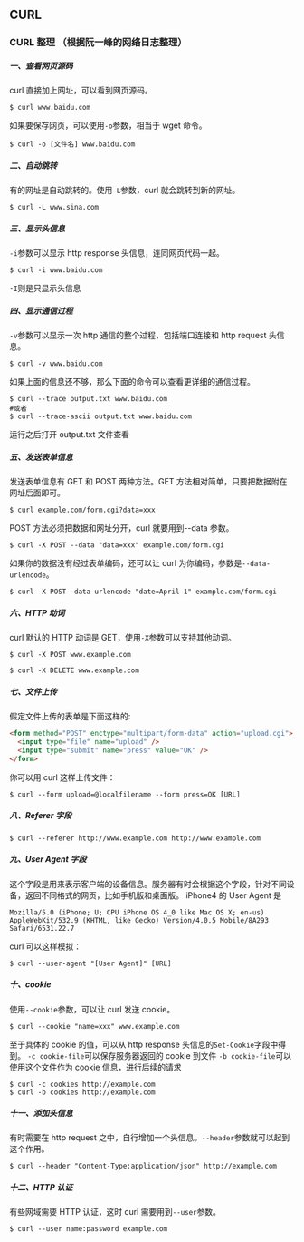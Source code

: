 ## CURL

### CURL 整理 （根据阮一峰的网络日志整理）

##### 一、查看网页源码

curl 直接加上网址，可以看到网页源码。

```shell
$ curl www.baidu.com
```

如果要保存网页，可以使用`-o`参数，相当于 wget 命令。

```shell
$ curl -o [文件名] www.baidu.com
```

##### 二、自动跳转

有的网址是自动跳转的。使用`-L`参数，curl 就会跳转到新的网址。

```shell
$ curl -L www.sina.com
```

##### 三、显示头信息

`-i`参数可以显示 http response 头信息，连同网页代码一起。

```shell
$ curl -i www.baidu.com
```

`-I`则是只显示头信息

##### 四、显示通信过程

`-v`参数可以显示一次 http 通信的整个过程，包括端口连接和 http request 头信息。

```shell
$ curl -v www.baidu.com
```

如果上面的信息还不够，那么下面的命令可以查看更详细的通信过程。

```shell
$ curl --trace output.txt www.baidu.com
#或者
$ curl --trace-ascii output.txt www.baidu.com
```

运行之后打开 output.txt 文件查看

##### 五、发送表单信息

发送表单信息有 GET 和 POST 两种方法。GET 方法相对简单，只要把数据附在网址后面即可。

```shell
$ curl example.com/form.cgi?data=xxx
```

POST 方法必须把数据和网址分开，curl 就要用到--data 参数。

```shell
$ curl -X POST --data "data=xxx" example.com/form.cgi
```

如果你的数据没有经过表单编码，还可以让 curl 为你编码，参数是`--data-urlencode`。

```shell
$ curl -X POST--data-urlencode "date=April 1" example.com/form.cgi
```

##### 六、HTTP 动词

curl 默认的 HTTP 动词是 GET，使用`-X`参数可以支持其他动词。

```shell
$ curl -X POST www.example.com
```

```shell
$ curl -X DELETE www.example.com
```

##### 七、文件上传

假定文件上传的表单是下面这样的:

```html
<form method="POST" enctype="multipart/form-data" action="upload.cgi">
  <input type="file" name="upload" />
  <input type="submit" name="press" value="OK" />
</form>
```

你可以用 curl 这样上传文件：

```shell
$ curl --form upload=@localfilename --form press=OK [URL]
```

##### 八、Referer 字段

```shell
$ curl --referer http://www.example.com http://www.example.com
```

##### 九、User Agent 字段

这个字段是用来表示客户端的设备信息。服务器有时会根据这个字段，针对不同设备，返回不同格式的网页，比如手机版和桌面版。
iPhone4 的 User Agent 是

```
Mozilla/5.0 (iPhone; U; CPU iPhone OS 4_0 like Mac OS X; en-us)
AppleWebKit/532.9 (KHTML, like Gecko) Version/4.0.5 Mobile/8A293 Safari/6531.22.7
```

curl 可以这样模拟：

```shell
$ curl --user-agent "[User Agent]" [URL]
```

##### 十、cookie

使用`--cookie`参数，可以让 curl 发送 cookie。

```shell
$ curl --cookie "name=xxx" www.example.com
```

至于具体的 cookie 的值，可以从 http response 头信息的`Set-Cookie`字段中得到。
`-c cookie-file`可以保存服务器返回的 cookie 到文件
`-b cookie-file`可以使用这个文件作为 cookie 信息，进行后续的请求

```shell
$ curl -c cookies http://example.com
$ curl -b cookies http://example.com
```

##### 十一、添加头信息

有时需要在 http request 之中，自行增加一个头信息。`--header`参数就可以起到这个作用。

```shell
$ curl --header "Content-Type:application/json" http://example.com
```

##### 十二、HTTP 认证

有些网域需要 HTTP 认证，这时 curl 需要用到`--user`参数。

```shell
$ curl --user name:password example.com
```
